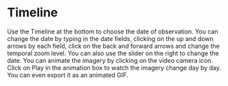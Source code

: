 <h1>Timeline</h1>
<p>Use the Timeline at the bottom to choose the date of observation. You can change the date by typing in the date fields, clicking on the up and down arrows by each field, click on the back and forward arrows and change the temporal zoom level. You can also use the slider on the right to change the date. You can animate the imagery by clicking on the video camera icon. Click on Play in the animation box to watch the imagery change day by day. You can even  export it as an animated GIF.</p>
